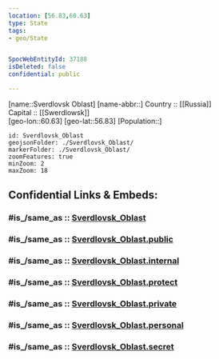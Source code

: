 ```yaml
---
location: [56.83,60.63] 
type: State
tags:
- geo/State


SpocWebEntityId: 37188
isDeleted: false
confidential: public

---
```

[name::Sverdlovsk Oblast] 
[name-abbr::] 
Country :: [[Russia]]  
Capital :: [[Swerdlowsk]]  
[geo-lon::60.63] 
[geo-lat::56.83] 
[Population::] 



```leaflet
id: Sverdlovsk_Oblast
geojsonFolder: ./Sverdlovsk_Oblast/
markerFolder: ./Sverdlovsk_Oblast/
zoomFeatures: true 
minZoom: 2 
maxZoom: 18
```


## Confidential Links & Embeds: 

### #is_/same_as :: [Sverdlovsk_Oblast](/_Standards/Earth/Continent/Asia/Asia~North/Asia~Ural/Sverdlovsk_Oblast.md) 

### #is_/same_as :: [Sverdlovsk_Oblast.public](/_public/Earth/Continent/Asia/Asia~North/Asia~Ural/Sverdlovsk_Oblast.public.md) 

### #is_/same_as :: [Sverdlovsk_Oblast.internal](/_internal/Earth/Continent/Asia/Asia~North/Asia~Ural/Sverdlovsk_Oblast.internal.md) 

### #is_/same_as :: [Sverdlovsk_Oblast.protect](/_protect/Earth/Continent/Asia/Asia~North/Asia~Ural/Sverdlovsk_Oblast.protect.md) 

### #is_/same_as :: [Sverdlovsk_Oblast.private](/_private/Earth/Continent/Asia/Asia~North/Asia~Ural/Sverdlovsk_Oblast.private.md) 

### #is_/same_as :: [Sverdlovsk_Oblast.personal](/_personal/Earth/Continent/Asia/Asia~North/Asia~Ural/Sverdlovsk_Oblast.personal.md) 

### #is_/same_as :: [Sverdlovsk_Oblast.secret](/_secret/Earth/Continent/Asia/Asia~North/Asia~Ural/Sverdlovsk_Oblast.secret.md)


